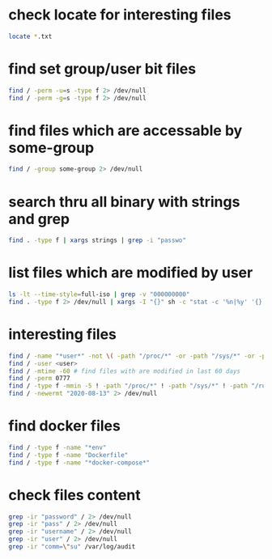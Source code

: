 # check locate for interesting files

```bash
locate *.txt
```

# find set group/user bit files

```bash
find / -perm -u=s -type f 2> /dev/null
find / -perm -g=s -type f 2> /dev/null
```

# find files which are accessable by some-group

```bash
find / -group some-group 2> /dev/null
```

# search thru all binary with strings and grep

```bash
find . -type f | xargs strings | grep -i "passwo"
```

# list files which are modified by user

```bash
ls -lt --time-style=full-iso | grep -v "000000000"
find . -type f 2> /dev/null | xargs -I "{}" sh -c "stat -c '%n|%y' '{}' 2> /dev/null" | grep -v "000000000"
```

# interesting files

```bash
find / -name "*user*" -not \( -path "/proc/*" -or -path "/sys/*" -or -path "/usr/share/icons/*" -or -path "/usr/share/man/*" -or -path "/usr/share/locale/*" -or -path "/usr/share/help/*" -or -path "/usr/src/linux-headers*"  -or -path "/usr/share/help-langpack/*" -or -path "/var/lib/dpkg/info/*" -or -path "/usr/share/doc/*" -or -path "/usr/share/locale-langpack/*" -or -path "/var/lib/app-info/icons/*" \) 2> /dev/null
find / -user <user>
find / -mtime -60 # find files with are modified in last 60 days
find / -perm 0777
find / -type f -mmin -5 ! -path "/proc/*" ! -path "/sys/*" ! -path "/run/*" ! -path "/dev/*" ! -path "/var/lib/*" 2>/dev/null # edit in last 5min
find / -newermt "2020-08-13" 2> /dev/null
```

# find docker files

```bash
find / -type f -name "*env"
find / -type f -name "Dockerfile"
find / -type f -name "*docker-compose*"
```

# check files content

```bash
grep -ir "password" / 2> /dev/null
grep -ir "pass" / 2> /dev/null
grep -ir "username" / 2> /dev/null
grep -ir "user" / 2> /dev/null
grep -ir "comm=\"su" /var/log/audit
```

